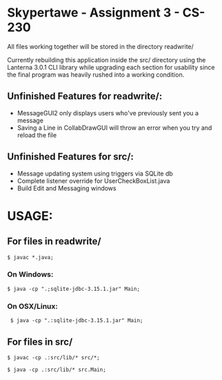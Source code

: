 # Skypertawe - Assignment 3 - CS-230

All files working together will be stored in the directory readwrite/

Currently rebuilding this application inside the src/ directory using the
Lanterna 3.0.1 CLI library while upgrading each section for usability since
the final program was heavily rushed into a working condition.

## Unfinished Features for readwrite/:  

   * MessageGUI2 only displays users who've previously sent you a message
   * Saving a Line in CollabDrawGUI will throw an error when you try and reload the file

## Unfinished Features for src/:

   * Message updating system using triggers via SQLite db
   * Complete listener override for UserCheckBoxList.java
   * Build Edit and Messaging windows

# USAGE:

## For files in readwrite/

    $ javac *.java;

### On Windows:  

    $ java -cp ".;sqlite-jdbc-3.15.1.jar" Main;

### On OSX/Linux:

     $ java -cp ".:sqlite-jdbc-3.15.1.jar" Main;

## For files in src/

    $ javac -cp .:src/lib/* src/*;

    $ java -cp .:src/lib/* src.Main;
